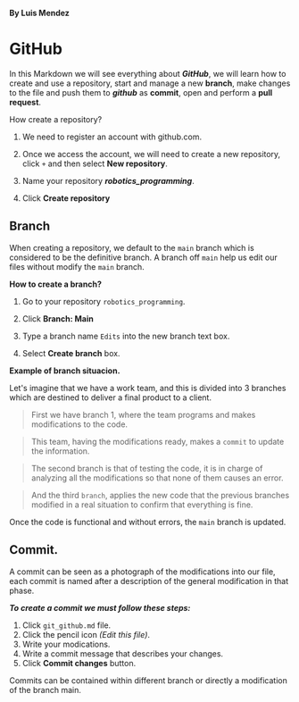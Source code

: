 **By Luis Mendez**
# GitHub
In this Markdown we will see everything about ***GitHub***, we will learn how to create and use a repository, start and manage a new **branch**, make changes to the file and push them to ***github*** as **commit**, open and perform a **pull request**.

How create a repository?

1. We need to register an account with github.com.

2. Once we access the account, we will need to create a new repository, click `+` and then select **New repository**.

3. Name your repository ***robotics_programming***.

4. Click **Create repository**

## Branch

When creating a repository, we default to the `main` branch which is considered to be the definitive branch. A branch off `main` help us edit our files without modify the `main` branch.

**How to create a branch?**


1. Go to your repository `robotics_programming`.

2. Click **Branch: Main**

3. Type a branch name `Edits` into the new branch text box.

4. Select **Create branch** box.


**Example of branch situacion.**

Let's imagine that we have a work team, and this is divided into 3 branches which are destined to deliver a final product to a client.

>First we have branch 1, where the team programs and makes modifications to the code.

>This team, having the modifications ready, makes a `commit` to update the information.

>The second branch is that of testing the code, it is in charge of analyzing all the modifications so that none of them causes an error.

>And the third `branch`, applies the new code that the previous branches modified in a real situation to confirm that everything is fine.

Once the code is functional and without errors, the `main` branch is updated.

## Commit.

A commit can be seen as a photograph of the modifications into our file, each commit is named after a description of the general modification in that phase.

***To create a commit we must follow these steps:***

1. Click `git_github.md` file.
2. Click the pencil icon *(Edit this file)*.
3. Write your modications.
4. Write a commit message that describes your changes.
5. Click **Commit changes** button.

Commits can be contained within different branch or directly a modification of the branch main.


